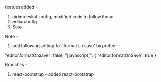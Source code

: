 featues added - 

1. airbnb eslint config, modified code to follow those
2. editorconfig
3. Sass

Note - 

1. add following setting for 'format on save' by prettier - 

"editor.formatOnSave": false,
"[javascript]": {
  "editor.formatOnSave": true
}

Branches - 

1. react-bootstrap - added react-bootstrap
